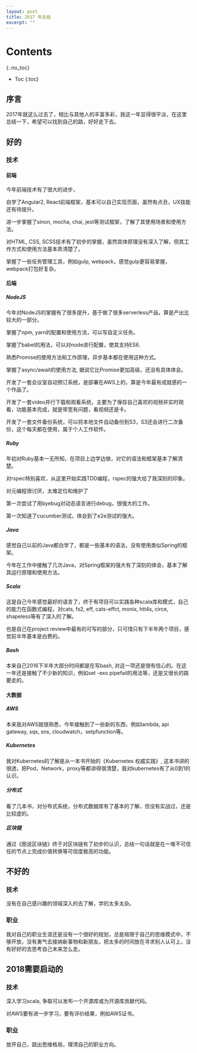 ```yaml
---
layout: post
title: 2017 年总结
excerpt: ""
---
```

# Contents
{:.no_toc}

* Toc
{:toc}

## 序言
2017年就这么过去了，相比与其他人的丰富多彩，我这一年显得很平淡，在这里总结一下，希望可以找到自己的路，好好走下去。

## 好的

### 技术

#### 前端
今年前端技术有了很大的进步，

自学了Angular2, React前端框架，基本可以自己实现页面，虽然有点丑，UX技能还有待提升。

进一步掌握了sinon, mocha, chai, jest等测试框架，了解了其使用场景和使用方法。

对HTML, CSS, SCSS技术有了初步的掌握，虽然具体原理没有深入了解，但其工作方式和使用方法基本弄清楚了。

掌握了一些任务管理工具，例如gulp, webpack，感觉gulp更容易掌握，webpack打包好复杂。

#### 后端

##### NodeJS
今年对NodeJS的掌握有了很多提升，基于做了很多serverless产品，算是产出比较大的一部分。

掌握了npm, yarn的配置和使用方法，可以写自定义任务。

掌握了babel的用法，可以对node进行配置，使其支持ES6.

熟悉Promise的使用方法和工作原理，异步基本都在使用这种方式。

掌握了async/await的使用方法, 据说它比Promise更加高级，还没有具体体会。

开发了一套会议室自动预订系统，是部署在AWS上的，算是今年最有成就感的一个作品了。

开发了一套video并行下载和观看系统，主要为了保存自己喜欢的视频并实时观看，功能基本完成，就是带宽有问题，看视频还是卡。

开发了一套文件备份系统，可以将本地文件自动备份到S3，S3还会进行二次备份，这个每天都在使用，属于个人工作软件。

##### Ruby
年初对Ruby基本一无所知，在项目上边学边做，对它的语法和框架基本了解清楚。

对rspec特别喜欢，从这里开始实践TDD编程，rspec的强大给了我深刻的印象。

对元编程很讨厌，太难定位和维护了

第一次尝试了用byebug对动态语言进行debug，很强大的工作。

第一次知道了cucumber测试，体会到了e2e测试的强大。

##### Java
感觉自己以前的Java都白学了，都是一些基本的语法，没有使用类似Spring的框架。

今年在工作中接触了几次Java，对Spring框架的强大有了深刻的体会，基本了解其运行原理和使用方法。

##### Scala
这是自己今年感觉最好的语言了，终于有项目可以实践各种scala库和模式，自己的能力在函数式编程，对cats, fs2, eff, cats-effct, monix, htt4s, circe, shapeless等有了深入的了解。

也是自己在project review中最有的可写的部分，只可惜只有下半年两个项目，感觉前半年基本是白费的。

##### Bash
本来自己2016下半年大部分时间都是在写bash, 对这一项还是很有信心的。在这一年还是接触了不少新的知识，例如set -exo pipefail的用法等，还是又很长的路要走的。

#### 大数据

##### AWS
本来我对AWS就很熟悉，今年接触到了一些新的东西，例如lambda, api gateway, sqs, sns, cloudwatch，setpfunction等。

##### Kubernetes
我对Kubernetes的了解是从一本书开始的《Kubernetes 权威实践》, 这本书讲的很透，把Pod，Network，proxy等都讲得很清楚，我对kubernetes有了从0到1的认识。

##### 分布式
看了几本书，对分布式系统，分布式数据库有了基本的了解，但没有实战过，还是比较虚的。

##### 区块链
通过《图说区块链》终于对区块链有了初步的认识，总结一句话就是在一堆不可信任的节点上完成价值转换等可信度极高的功能。

## 不好的

### 技术
没有在自己感兴趣的领域深入的去了解，学的太多太杂。

### 职业
我对自己的职业生涯还是没有一个很好的规划，总是局限于自己的思维模式中，不够开放，没有勇气去接纳新事物和新朋友。把太多的时间放在寻求别人认可上，没有好好的去思考自己未来怎么走。

## 2018需要启动的

### 技术
深入学习scala, 争取可以发布一个开源库或为开源库贡献代码。

对AWS要有进一步学习，要有评价结果，例如AWS证书。

### 职业
放开自己，跳出思维格局，理清自己的职业方向。
